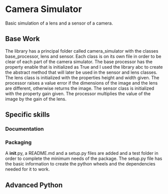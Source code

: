 # Camera Simulator
Basic simulation of a lens and a sensor of a camera. 

## Base Work
The library has a principal folder called camera_simulator with the classes base_processor, lens and sensor. Each class is on its own file in order to be clear of each part of the camera simulator. 
The base processor has the property enable that is initialized as True and I used the library abc to create the abstract method that will later be used in the sensor and lens classes. 
The lens class is initialized with the properties height and width given. The processor raises a value error if the dimensions of the image and the lens are different, otherwise returns the image. 
The sensor class is initialized with the property gain given. The processor multiplies the value of the image by the gain of the lens. 

## Specific skills

### Documentation

### Packaging
A __init__.py, a README.md and a setup.py files are added and a test folder in order to complete the minimum needs of the package. 
The setup.py file has the basic information to create the python wheels and the dependencies needed for it to work. 


## Advanced Python
